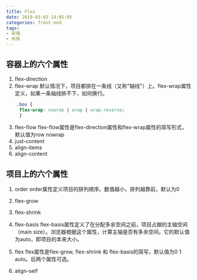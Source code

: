```yaml
---
title: Flex
date: 2019-03-03 14:05:05
categories: front-end
tags: 
- 前端
- 布局
---
```

## 容器上的六个属性
1. flex-direction
2. flex-wrap
   默认情况下，项目都排在一条线（又称"轴线"）上。flex-wrap属性定义，如果一条轴线排不下，如何换行。
<!-- more -->
```css
    .box {
     flex-wrap: nowrap | wrap | wrap-reverse;
     }
```
3. flex-flow
   flex-flow属性是flex-direction属性和flex-wrap属性的简写形式，默认值为row nowrap
4. just-content
5. align-items
6. align-content

## 项目上的六个属性

1. order
  order属性定义项目的排列顺序。数值越小，排列越靠前，默认为0
2. flex-grow
3. flex-shrink
4. flex-basis
flex-basis属性定义了在分配多余空间之前，项目占据的主轴空间（main size）。浏览器根据这个属性，计算主轴是否有多余空间。它的默认值为auto，即项目的本来大小。
5. flex
flex属性是flex-grow, flex-shrink 和 flex-basis的简写，默认值为0 1 auto。后两个属性可选。

6. align-self


